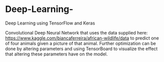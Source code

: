 # Deep-Learning-
Deep Learning using TensorFlow and Keras

Convolutional Deep Neural Network that uses the data supplied here: https://www.kaggle.com/biancaferreira/african-wildlife/data
to predict one of four animals given a picture of that animal. Further optimization can be done by altering parameters and using TensorBoard to visualize the effect that altering these parameters have on the model. 
